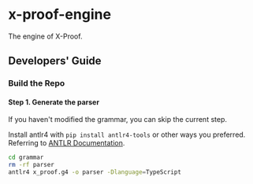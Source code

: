 # x-proof-engine

The engine of X-Proof.

## Developers' Guide

### Build the Repo

#### Step 1. Generate the parser

If you haven't modified the grammar, you can skip the current step.

Install antlr4 with `pip install antlr4-tools` or other ways you preferred. Referring to [ANTLR Documentation](https://www.antlr.org/).

```bash
cd grammar
rm -rf parser
antlr4 x_proof.g4 -o parser -Dlanguage=TypeScript
```
